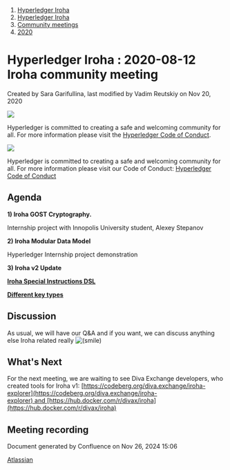 1. [Hyperledger Iroha](index.html)
2. [Hyperledger Iroha](Hyperledger-Iroha_20873224.html)
3. [Community meetings](Community-meetings_21012606.html)
4. [2020](2020_21016271.html)

# Hyperledger Iroha : 2020-08-12 Iroha community meeting

Created by Sara Garifullina, last modified by Vadim Reutskiy on Nov 20, 2020

![](https://wiki.hyperledger.org/download/attachments/2392771/welcome.png?version=2&modificationDate=1572450107000&api=v2)

Hyperledger is committed to creating a safe and welcoming community for all. For more information please visit the [Hyperledger Code of Conduct](https://lf-hyperledger.atlassian.net/wiki/spaces/HYP/pages/19595281/Hyperledger+Code+of+Conduct).

![](https://wiki.hyperledger.org/download/attachments/29034696/Antitrustnotice.png?version=1&modificationDate=1581695654000&api=v2)

Hyperledger is committed to creating a safe and welcoming community for all. For more information please visit our Code of Conduct: [Hyperledger Code of Conduct](https://lf-hyperledger.atlassian.net/wiki/spaces/HYP/pages/19595281/Hyperledger+Code+of+Conduct)

## Agenda

**1) Iroha GOST Cryptography.**

Internship project with Innopolis University student, Alexey Stepanov 

**2) Iroha Modular Data Model**

Hyperledger Internship project demonstration

**3) Iroha v2 Update**

[**Iroha Special Instructions DSL**](Iroha-Special-Instructions-DSL_21012073.html)

[**Different key types**](Different-key-types_21012305.html)

## Discussion

As usual, we will have our Q&amp;A and if you want, we can discuss anything else Iroha related really ![(smile)](images/icons/emoticons/smile.png) 

## What's Next

For the next meeting, we are waiting to see Diva Exchange developers, who created tools for Iroha v1: [https://codeberg.org/diva.exchange/iroha-explorer](https://codeberg.org/diva.exchange/iroha-explorer) and [https://hub.docker.com/r/divax/iroha](https://hub.docker.com/r/divax/iroha)

## Meeting recording

Document generated by Confluence on Nov 26, 2024 15:06

[Atlassian](http://www.atlassian.com/)
